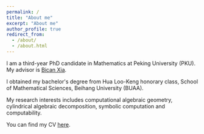 ```yaml
---
permalink: /
title: "About me"
excerpt: "About me"
author_profile: true
redirect_from: 
  - /about/
  - /about.html
---
```


I am a third-year PhD candidate in Mathematics at Peking University (PKU). My advisor is [Bican Xia](https://www.math.pku.edu.cn/teachers/xiabc/html/index_en.html). 

I obtained my bachelor's degree from Hua Loo-Keng honorary class, School of Mathematical Sciences, Beihang University (BUAA). 

My research interests includes computational algebraic geometry, cylindrical algebraic decomposition, symbolic computation and computability.

You can find my CV [here](../assets/CV.pdf).
